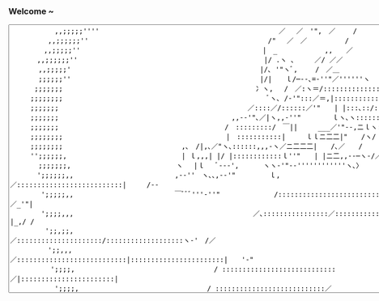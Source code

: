 ### Welcome ~ 

<!--
**kakavegeta/kakavegeta** is a ✨ _special_ ✨ repository because its `README.md` (this file) appears on your GitHub profile.

Here are some ideas to get you started:

- 🔭 I’m currently working on ...
- 🌱 I’m currently learning ...
- 👯 I’m looking to collaborate on ...
- 🤔 I’m looking for help with ...
- 💬 Ask me about ...
- 📫 How to reach me: ...
- 😄 Pronouns: ...
- ⚡ Fun fact: ...
-->
<textarea class="AA_TextArea" aaid="16023" rows="35" cols="100">　　　　　　 ,,;;;;;''''　　　　　　　　　　　　　　　　　　　　　　　　　　 ／　 ／　'&quot;,　／　　 /
　　　　 　,,;;;;;;''　　　　　　　　　　　　　　　　　　　　　　　　　 　/&quot;　 ／　／　　　　　 /
　　　　　,,;;;;;''　　　　　　　　　　　　　　　　　　　　　　　　　　　|　_　　　　　　　,,　　／
　　　　,,;;;;;;''　　　　　　　　　　　　　　　　　　　 　　　　　　　　|/ .ヽ ､　　　／/ ／／
　 　 　,,;;;;;'　　　　　　　　　　　　　　　　　　　　　　　　　　　　|/､ '&quot;ヽﾞ,　 　/　／＿
　 　　 ;;;;;;''　　　　　　　　　　　　　　　　　　　　　　　　　　　　|/|　　ｌ/─‐‐､=‐''&quot;／''''''ヽ
　 　　;;;;;;;　　　　　　　　　　　　　　　　　　　　　　　　　　　　 冫ヽ,　 /　／:ヽ＝/:::::::::::::::ヽ
　　　;;;;;;;;　　　　　　　　　　　　　　　　　　　　　 　　　　　　 　　ﾞヽ､ /‐'&quot;:::／＝,|:::::::::::::::::::
　　　;;;;;;;　　　　　　　　　　　　　　　　　　　　　　　　　　　　／::::／/::::::／'&quot;　　| |:::､::/::::::::
　　　;;;;;;;　　　　　　　　　　　　　　　　　　　　　　 　　　,,-‐'&quot;､／|ヽ,,-''&quot;　　　　 ｌヽ､ヽ:::::::::
　　　;;;;;;;　　　　　　　　　　　　　　　　　　　　　　　 　/　:::::::::/　￣||　　　___／'&quot;‐-,ニｌヽ:::
　　　;;;;;;;;　　　　　　　　　　　　　 　　　　　 　　　　　|　:::::::::::|　　　ｌｌニ二二|&quot;　　/ヽ/ 　 ヽ
　　　;;;;;;;;　　　　　　　　　　　 　　　　　　,､　/|,､／&quot;ヽ､::::::,,,-ヽ／ニ二二二|　　/､／　　/
　　　'';;;;;;,　　　　　　　　　　　　　　　　　| ｌ,,,| |/ |::::::::::::ｌ''&quot;　　| |ニ二,,-‐─ヽ-/／　 　/&quot;
　 　 　;;;;;;;,　　　　　　　　　　　　　　 　ヽ　 |ｌ　 ﾞ‐--',　　 　ヽヽ‐'&quot;-‐''''''''''''ヽ､〉　　　|
　　　　';;;;;;,,　　　　　　　　　　　　　　　,-‐''　ヽ､､,-‐'&quot;　　　　　ｌ,／::::::::::::::::::::::::::|　　　/‐-
　　　　 ';;;;;,,　　　　　　　　　　　　　　　￣ﾞﾞﾞ'''‐''&quot;　　　　　　　　/::::::::::::::::::::::::::::::::|　／_'&quot;|
　　　　 ';;;;,,,　　　　　　　　　　　　　　　　　　　　　　　　 　　／､::::::::::::::::／::::::::::::::ｌ&quot;,-|_,/ /
　　 　　 ';;,;;,　　　　　　　　　　　　　　　　　　　　　　　　 ／:::::::::::::::::::::/:::::::::::::::::::ヽ‐'　/／
　　 　　　';;,,,　　　　　　　　　　　　　　　　　　　　　 　／:::::::::::::::::::::::::::|:::::::::::::::::::::::|　　'‐&quot;
　　　　　　';;;;,　　　　　　　　　　　　　　　　　　　　 / ::::::::::::::::::::::::::::／|:::::::::::::::::::::::|
　　　　 　　';;;;,　　　　　　　　　　　　　　　　　　　/ :::::::::::::::::::::::::::／ 　|:::::::::::::::::::::/
　　　　　　 ';;;;;;　　　　　　　　　　　　　　　　　　/:::::::::::::::::::::::,,,-'&quot;　　 ヽ:::::::::::::::::/
　　　　　　　;;;;;　　　　　　　　　　　　 　　　　　ｌ::::::::::::::::::ヽ'&quot;　　　　　 　ｌヽ::::::::::::＼
　　　　　　　;;;'　　　　　　　　　　　 　　　　　　　ヽ::::::::::::::::/ヽ　　　　　　|:::::::::::::::::::::|､
　　　 　　　,;;'　　　　　　　　　　　　　　　　 　　　ﾞ､､＿,／　 ｌヽ　　　　　|::::::::::::::::::::/ ﾞ、
　　　　　　,;;''　　　　　　　　　　　　　　　　　　　　ヽ ､　─''&quot;/ /　　　　　ｌ､＿＿／　　|
　　　　 　,;;;''　　　　　　　　　　　　　　　　　　　　　　/　ニ‐&quot;/　　　　　　＼　　　　　 |-,
　　　　　,;;;''　　　　　　　　　　　　　　　　　　　　　　/ヽ､　 /　　　　　　　　 ＼_＿_,,,ノﾉ |
　　　　,,;;;;;;;;;;;'　　　　　　　　　　　　　　　　　　　　/,,,-‐''&quot;　　　　　　　　　　　　 ヽ‐''&quot;　 |
　　 　,,,''';;;;;;;;''　　　　　　　　　　　　　　　　　　　　　　　　　　　　　　　　　　　　　 ヽ　　 /
　 　　 　,,;;;;;;;'''',,,　　　　　　　　　　　　　　　　　　　　　　　　　　　　　　　　　　　　　＼　/
　&gt;&gt;1　 ,,,;;;;;;;;;;;;;;;'''　　　　　　　　　　　　　　　　　　　　　　　　　　　　　　　　　　　　　　ﾞ&quot;
　　　　　'''''''';;;;;;;;;;;;''';;;;;;;;;;;;;;;;;;;,,
　　　　　 　'''''''''''''''&quot;&quot;&quot;&quot;&quot;&quot;'''''';;;;;;;;;;,,,,</textarea>
